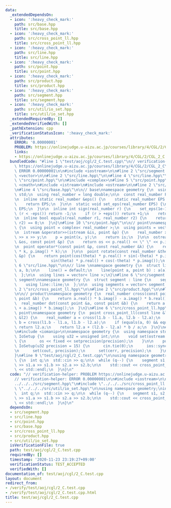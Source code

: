 ```yaml
---
data:
  _extendedDependsOn:
  - icon: ':heavy_check_mark:'
    path: src/base.hpp
    title: src/base.hpp
  - icon: ':heavy_check_mark:'
    path: src/cross_point_ll.hpp
    title: src/cross_point_ll.hpp
  - icon: ':heavy_check_mark:'
    path: src/line.hpp
    title: src/line.hpp
  - icon: ':heavy_check_mark:'
    path: src/point.hpp
    title: src/point.hpp
  - icon: ':heavy_check_mark:'
    path: src/product.hpp
    title: src/product.hpp
  - icon: ':heavy_check_mark:'
    path: src/segment.hpp
    title: src/segment.hpp
  - icon: ':heavy_check_mark:'
    path: src/util/io_set.hpp
    title: src/util/io_set.hpp
  _extendedRequiredBy: []
  _extendedVerifiedWith: []
  _pathExtension: cpp
  _verificationStatusIcon: ':heavy_check_mark:'
  attributes:
    ERROR: '0.00000001'
    PROBLEM: https://onlinejudge.u-aizu.ac.jp/courses/library/4/CGL/2/CGL_2_C
    links:
    - https://onlinejudge.u-aizu.ac.jp/courses/library/4/CGL/2/CGL_2_C
  bundledCode: "#line 1 \"test/aoj/cgl/2_C.test.cpp\"\n// verification-helper: PROBLEM\
    \ https://onlinejudge.u-aizu.ac.jp/courses/library/4/CGL/2/CGL_2_C\n// verification-helper:\
    \ ERROR 0.00000001\n\n#include <iostream>\n\n#line 2 \"src/segment.hpp\"\n\n#include\
    \ <vector>\n\n#line 2 \"src/line.hpp\"\n\n#line 4 \"src/line.hpp\"\n\n#line 2\
    \ \"src/point.hpp\"\n\n#include <complex>\n#line 5 \"src/point.hpp\"\n#include\
    \ <cmath>\n#include <istream>\n#include <ostream>\n\n#line 2 \"src/base.hpp\"\n\
    \n#line 4 \"src/base.hpp\"\n\n// base\nnamespace geometry {\n  using namespace\
    \ std;\n  using real_number = long double;\n\n  const real_number PI = acosl(-1);\n\
    \n  inline static real_number &eps() {\n    static real_number EPS = 1e-10;\n\
    \    return EPS;\n  }\n\n  static void set_eps(real_number EPS) {\n    eps() =\
    \ EPS;\n  }\n\n  inline int sign(real_number r) {\n    set_eps(1e-10);\n    if\
    \ (r < -eps()) return -1;\n    if (r > +eps()) return +1;\n    return 0;\n  }\n\
    \n  inline bool equals(real_number r1, real_number r2) {\n    return sign(r1 -\
    \ r2) == 0;\n  }\n}\n#line 10 \"src/point.hpp\"\n\n// point\nnamespace geometry\
    \ {\n  using point = complex< real_number >;\n  using points = vector< point >;\n\
    \n  istream &operator>>(istream &is, point &p) {\n    real_number x, y;\n    is\
    \ >> x >> y;\n    p = point(x, y);\n    return is;\n  }\n\n  ostream &operator<<(ostream\
    \ &os, const point &p) {\n    return os << p.real() << \" \" << p.imag();\n  }\n\
    \n  point operator*(const point &p, const real_number &k) {\n    return point(p.real()\
    \ * k, p.imag() * k);\n  }\n\n  point rotate(const real_number &theta, const point\
    \ &p) {\n    return point(cos(theta) * p.real() + sin(-theta) * p.imag(),\n  \
    \               sin(theta) * p.real() + cos(-theta) * p.imag());\n  }\n}\n#line\
    \ 6 \"src/line.hpp\"\n\n// line \nnamespace geometry {\n  struct line {\n    point\
    \ a, b;\n\n    line() = default;\n    line(point a, point b) : a(a), b(b) {}\n\
    \  };\n\n  using lines = vector< line >;\n}\n#line 6 \"src/segment.hpp\"\n\n//\
    \ segment\nnamespace geometry {\n  struct segment : line {\n    segment() = default;\n\
    \    using line::line;\n  };\n\n  using segments = vector< segment >;\n}\n#line\
    \ 2 \"src/cross_point_ll.hpp\"\n\n#line 2 \"src/product.hpp\"\n\n#line 4 \"src/product.hpp\"\
    \n\n// product\nnamespace geometry {\n  real_number cross(const point &a, const\
    \ point &b) {\n    return a.real() * b.imag() - a.imag() * b.real();\n  }\n\n\
    \  real_number dot(const point &a, const point &b) {\n    return a.real() * b.real()\
    \ + a.imag() * b.imag();\n  }\n}\n#line 6 \"src/cross_point_ll.hpp\"\n\n// cross\
    \ point\nnamespace geometry {\n  point cross_point_ll(const line &l1, const line\
    \ &l2) {\n    real_number a = cross(l1.b - l1.a, l2.b - l2.a);\n    real_number\
    \ b = cross(l1.b - l1.a, l1.b - l2.a);\n    if (equals(a, 0) && equals(b, 0))\
    \ return l2.a;\n    return l2.a + (l2.b - l2.a) * b / a;\n  }\n}\n#line 1 \"src/util/io_set.hpp\"\
    \n#include <iomanip>\n\nnamespace geometry {\n  using namespace std;\n  class\
    \ IoSetup {\n    using u32 = unsigned int;\n\n    void set(ostream &os, u32 precision)\
    \ {\n      os << fixed << setprecision(precision);\n    }\n\n    public:\n   \
    \ IoSetup(u32 precision = 15) {\n      cin.tie(0);\n      ios::sync_with_stdio(0);\n\
    \n      set(cout, precision);\n      set(cerr, precision);\n    }\n  } iosetup;\n\
    }\n#line 9 \"test/aoj/cgl/2_C.test.cpp\"\n\nusing namespace geometry;\nint main()\
    \ {\n  int q;\n  std::cin >> q;\n\n  while (q--) {\n    segment s1, s2;\n    std::cin\
    \ >> s1.a >> s1.b >> s2.a >> s2.b;\n\n    std::cout << cross_point_ll(s1, s2)\
    \ << std::endl;\n  }\n}\n"
  code: "// verification-helper: PROBLEM https://onlinejudge.u-aizu.ac.jp/courses/library/4/CGL/2/CGL_2_C\n\
    // verification-helper: ERROR 0.00000001\n\n#include <iostream>\n\n#include \"\
    ../../../src/segment.hpp\"\n#include \"../../../src/cross_point_ll.hpp\"\n#include\
    \ \"../../../src/util/io_set.hpp\"\n\nusing namespace geometry;\nint main() {\n\
    \  int q;\n  std::cin >> q;\n\n  while (q--) {\n    segment s1, s2;\n    std::cin\
    \ >> s1.a >> s1.b >> s2.a >> s2.b;\n\n    std::cout << cross_point_ll(s1, s2)\
    \ << std::endl;\n  }\n}\n"
  dependsOn:
  - src/segment.hpp
  - src/line.hpp
  - src/point.hpp
  - src/base.hpp
  - src/cross_point_ll.hpp
  - src/product.hpp
  - src/util/io_set.hpp
  isVerificationFile: true
  path: test/aoj/cgl/2_C.test.cpp
  requiredBy: []
  timestamp: '2020-11-23 23:19:27+09:00'
  verificationStatus: TEST_ACCEPTED
  verifiedWith: []
documentation_of: test/aoj/cgl/2_C.test.cpp
layout: document
redirect_from:
- /verify/test/aoj/cgl/2_C.test.cpp
- /verify/test/aoj/cgl/2_C.test.cpp.html
title: test/aoj/cgl/2_C.test.cpp
---
```


